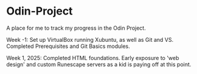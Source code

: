 # Odin-Project
A place for me to track my progress in the Odin Project.

Week -1:
Set up VirtualBox running Xubuntu, as well as Git and VS. Completed Prerequisites and Git Basics modules.

Week 1, 2025:
Completed HTML foundations. Early exposure to 'web design' and custom Runescape servers as a kid is paying off at this point.
